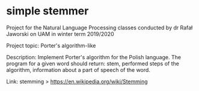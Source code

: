 # simple stemmer
Project for the Natural Language Processing classes conducted by dr Rafał Jaworski on UAM in winter term 2019/2020


Project topic: Porter's algorithm-like

Description: Implement Porter's algorithm for the Polish language. 
The program for a given word should return: stem, performed steps of the algorithm, 
information about a part of speech of the word.

Link: stemming > https://en.wikipedia.org/wiki/Stemming
